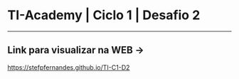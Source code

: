# TI-Academy | Ciclo 1 | Desafio 2

---------------------------------------

## Link para visualizar na WEB ->

https://stefpfernandes.github.io/TI-C1-D2
